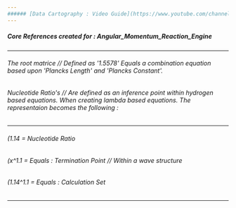 ```yaml
---
###### [Data Cartography : Video Guide](https://www.youtube.com/channel/UCHGtmfjIICpuETvXsRd2eww/playlists) 
---
```


##### Core References created for : Angular_Momentum_Reaction_Engine

---

###### The root matrice // Defined as '1.5578' Equals a combination equation based upon 'Plancks Length' and 'Plancks Constant'.

###### Nucleotide Ratio's // Are defined as an inference point within hydrogen based equations. When creating lambda based equations. The representaion becomes the following :

---
 
###### (1.14 = Nucleotide Ratio
###### (x^1.1 = Equals : Termination Point // Within a wave structure
###### (1.14^1.1 = Equals : Calculation Set

---
